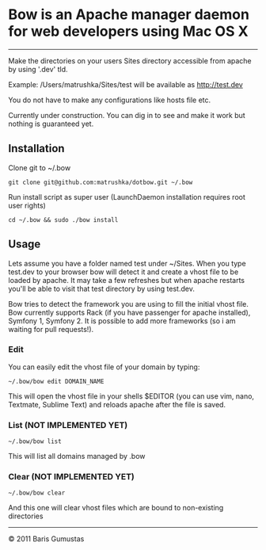 # Bow is an Apache manager daemon for web developers using Mac OS X
-----
Make the directories on your users Sites directory accessible from apache by using '.dev' tld.

Example: /Users/matrushka/Sites/test will be available as http://test.dev

You do not have to make any configurations like hosts file etc.

Currently under construction. You can dig in to see and make it work but nothing is guaranteed yet.

## Installation

Clone git to ~/.bow

```shell
git clone git@github.com:matrushka/dotbow.git ~/.bow
```

Run install script as super user (LaunchDaemon installation requires root user rights)

```shell
cd ~/.bow && sudo ./bow install
```

## Usage

Lets assume you have a folder named test under ~/Sites. When you type test.dev to your browser bow will detect it and create a vhost file to be loaded by apache. It may take a few refreshes but when apache restarts you'll be able to visit that test directory by using test.dev.

Bow tries to detect the framework you are using to fill the initial vhost file. Bow currently supports Rack (if you have passenger for apache installed), Symfony 1, Symfony 2. It is possible to add more frameworks (so i am waiting for pull requests!).

### Edit
You can easily edit the vhost file of your domain by typing:
```shell
~/.bow/bow edit DOMAIN_NAME
```
This will open the vhost file in your shells $EDITOR (you can use vim, nano, Textmate, Sublime Text) and reloads apache after the file is saved.

### List (NOT IMPLEMENTED YET)
```shell
~/.bow/bow list
```
This will list all domains managed by .bow

### Clear (NOT IMPLEMENTED YET)
```shell
~/.bow/bow clear
```
And this one will clear vhost files which are bound to non-existing directories

-----
&copy; 2011 Baris Gumustas
